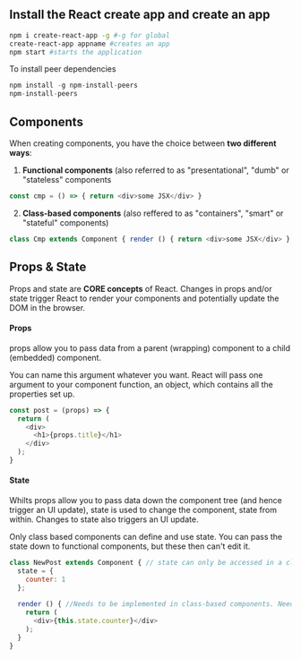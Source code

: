 ## Install the React create app and create an app 
```sh
npm i create-react-app -g #-g for global
create-react-app appname #creates an app
npm start #starts the application
```
To install peer dependencies
```js
npm install -g npm-install-peers
npm-install-peers
```

## Components
When creating components, you have the choice between **two different ways**:

1. **Functional components** (also referred to as "presentational", "dumb" or "stateless" components

```js 
const cmp = () => { return <div>some JSX</div> } 
```

2. **Class-based components** (also reffered to as "containers", "smart" or "stateful" components)

```js 
class Cmp extends Component { render () { return <div>some JSX</div> } } 
```
## Props & State
Props and state are **CORE concepts** of React. Changes in props and/or state trigger React to render your components and potentially update the DOM in the browser.

#### Props
props allow you to pass data from a parent (wrapping) component to a child (embedded) component.

You can name this argument whatever you want. React will pass one argument to your component function, an object, which contains all the properties set up.
```js
const post = (props) => {
  return (
    <div>
      <h1>{props.title}</h1>
    </div>
  );
}
```

#### State
Whilts props allow you to pass data down the component tree (and hence trigger an UI update), state is used to change the component, state from within. Changes to state also triggers an UI update.

Only class based components can define and use state. You can pass the state down to functional components, but these then can't edit it. 

```js
class NewPost extends Component { // state can only be accessed in a class-based component.
  state = {
    counter: 1
  };
  
  render () { //Needs to be implemented in class-based components. Needs to return some JSX!
    return (
      <div>{this.state.counter}</div>
    );
  }
}
```

